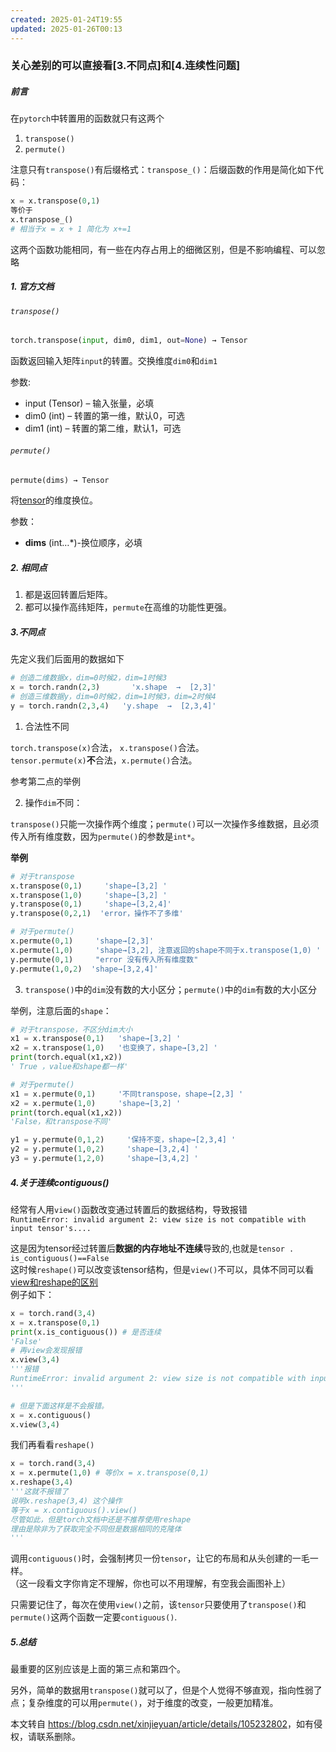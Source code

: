 ```yaml
---
created: 2025-01-24T19:55
updated: 2025-01-26T00:13
---
```

 

### 关心差别的可以直接看\[3.不同点\]和\[4.连续性问题\]

##### 前言

在`pytorch`中转置用的函数就只有这两个

1.  `transpose()`
2.  `permute()`

注意只有`transpose()`有后缀格式：`transpose_()`：后缀函数的作用是简化如下代码：

```python
x = x.transpose(0,1)
等价于
x.transpose_()
# 相当于x = x + 1 简化为 x+=1
```

这两个函数功能相同，有一些在内存占用上的细微区别，但是不影响编程、可以忽略

##### 1\. 官方文档

###### `transpose()`

```python
torch.transpose(input, dim0, dim1, out=None) → Tensor
```

函数返回输入矩阵`input`的转置。交换维度`dim0`和`dim1`

参数:

*   input (Tensor) – 输入张量，必填
*   dim0 (int) – 转置的第一维，默认0，可选
*   dim1 (int) – 转置的第二维，默认1，可选

###### `permute()`

```python
permute(dims) → Tensor
```

将[tensor](https://so.csdn.net/so/search?q=tensor&spm=1001.2101.3001.7020)的维度换位。

参数：

*   **dims** (int…\*)-换位顺序，必填

##### 2\. 相同点

1.  都是返回转置后矩阵。
2.  都可以操作高纬矩阵，`permute`在高维的功能性更强。

##### 3.不同点

先定义我们后面用的数据如下

```python
# 创造二维数据x，dim=0时候2，dim=1时候3
x = torch.randn(2,3)       'x.shape  →  [2,3]'
# 创造三维数据y，dim=0时候2，dim=1时候3，dim=2时候4
y = torch.randn(2,3,4)   'y.shape  →  [2,3,4]'
```

1.  合法性不同

`torch.transpose(x)`合法， `x.transpose()`合法。  
`tensor.permute(x)`**不**合法，`x.permute()`合法。

参考第二点的举例

2.  操作`dim`不同：

`transpose()`只能一次操作两个维度；`permute()`可以一次操作多维数据，且必须传入所有维度数，因为`permute()`的参数是`int*`。

**举例**

```python
# 对于transpose
x.transpose(0,1)     'shape→[3,2] '  
x.transpose(1,0)     'shape→[3,2] '  
y.transpose(0,1)     'shape→[3,2,4]' 
y.transpose(0,2,1)  'error，操作不了多维'

# 对于permute()
x.permute(0,1)     'shape→[2,3]'
x.permute(1,0)     'shape→[3,2], 注意返回的shape不同于x.transpose(1,0) '
y.permute(0,1)     "error 没有传入所有维度数"
y.permute(1,0,2)  'shape→[3,2,4]'
```

3.  `transpose()`中的`dim`没有数的大小区分；`permute()`中的`dim`有数的大小区分

举例，注意后面的`shape`：

```python
# 对于transpose，不区分dim大小
x1 = x.transpose(0,1)   'shape→[3,2] '  
x2 = x.transpose(1,0)   '也变换了，shape→[3,2] '  
print(torch.equal(x1,x2))
' True ，value和shape都一样'

# 对于permute()
x1 = x.permute(0,1)     '不同transpose，shape→[2,3] '  
x2 = x.permute(1,0)     'shape→[3,2] '  
print(torch.equal(x1,x2))
'False，和transpose不同'

y1 = y.permute(0,1,2)     '保持不变，shape→[2,3,4] '  
y2 = y.permute(1,0,2)     'shape→[3,2,4] '  
y3 = y.permute(1,2,0)     'shape→[3,4,2] '  
```

##### 4.关于连续contiguous()

经常有人用`view()`函数改变通过转置后的数据结构，导致报错  
`RuntimeError: invalid argument 2: view size is not compatible with input tensor's....`

这是因为tensor经过转置后**数据的内存地址不连续**导致的,也就是`tensor . is_contiguous()==False`  
这时候`reshape()`可以改变该tensor结构，但是`view()`不可以，具体不同可以看[view和reshape的区别](https://blog.csdn.net/xinjieyuan/article/details/107966712)  
例子如下：

```python
x = torch.rand(3,4)
x = x.transpose(0,1)
print(x.is_contiguous()) # 是否连续
'False'
# 再view会发现报错
x.view(3,4)
'''报错
RuntimeError: invalid argument 2: view size is not compatible with input tensor's....
'''

# 但是下面这样是不会报错。
x = x.contiguous()
x.view(3,4)
```

我们再看看`reshape()`

```python
x = torch.rand(3,4)
x = x.permute(1,0) # 等价x = x.transpose(0,1)
x.reshape(3,4)
'''这就不报错了
说明x.reshape(3,4) 这个操作
等于x = x.contiguous().view()
尽管如此，但是torch文档中还是不推荐使用reshape
理由是除非为了获取完全不同但是数据相同的克隆体
'''
```

调用`contiguous()`时，会强制拷贝一份`tensor`，让它的布局和从头创建的一毛一样。  
（这一段看文字你肯定不理解，你也可以不用理解，有空我会画图补上）

只需要记住了，每次在使用`view()`之前，该`tensor`只要使用了`transpose()`和`permute()`这两个函数一定要`contiguous()`.

##### 5.总结

最重要的区别应该是上面的第三点和第四个。

另外，简单的数据用`transpose()`就可以了，但是个人觉得不够直观，指向性弱了点；复杂维度的可以用`permute()`，对于维度的改变，一般更加精准。

本文转自 <https://blog.csdn.net/xinjieyuan/article/details/105232802>，如有侵权，请联系删除。